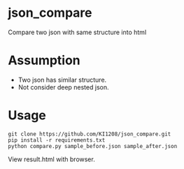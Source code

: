 # json_compare
Compare two json with same structure into html

# Assumption
- Two json has similar structure.
- Not consider deep nested json.

# Usage

```
git clone https://github.com/KI1208/json_compare.git
pip install -r requirements.txt
python compare.py sample_before.json sample_after.json
```

View result.html with browser.